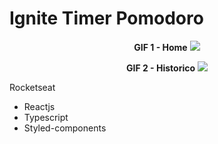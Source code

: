 <h1>Ignite Timer Pomodoro</h1>

<div align="center">

  <strong>GIF 1 - Home</strong>
  <img src="https://github.com/demohenry/Ignite-Timer/assets/73358599/a77d3309-d4b7-499d-8f82-de7ad3d04451" />



  <strong>GIF 2 - Historico</strong>
  <img src="https://github.com/demohenry/Ignite-Timer/assets/73358599/1467b942-39b8-41b3-9329-887989b04486" />
  
</div>

Rocketseat
- Reactjs
- Typescript
- Styled-components
